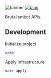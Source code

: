 ![banner](https://brutalismbot.com/banner.png)
[![plan](https://img.shields.io/github/workflow/status/brutalismbot/apis/plan?logo=github&style=flat-square)](https://github.com/brutalismbot/apis/actions)

Brutalismbot APIs.

## Development

Initialize project

```bash
make
```

Apply infrastructure

```bash
make apply
```
